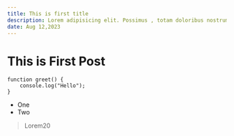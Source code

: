 ```yaml
---
title: This is first title
description: Lorem adipisicing elit. Possimus , totam doloribus nostrum?
date: Aug 12,2023
---
```


# This is First Post

```
function greet() {
    console.log("Hello");
}
```

- One
- Two

> Lorem20
